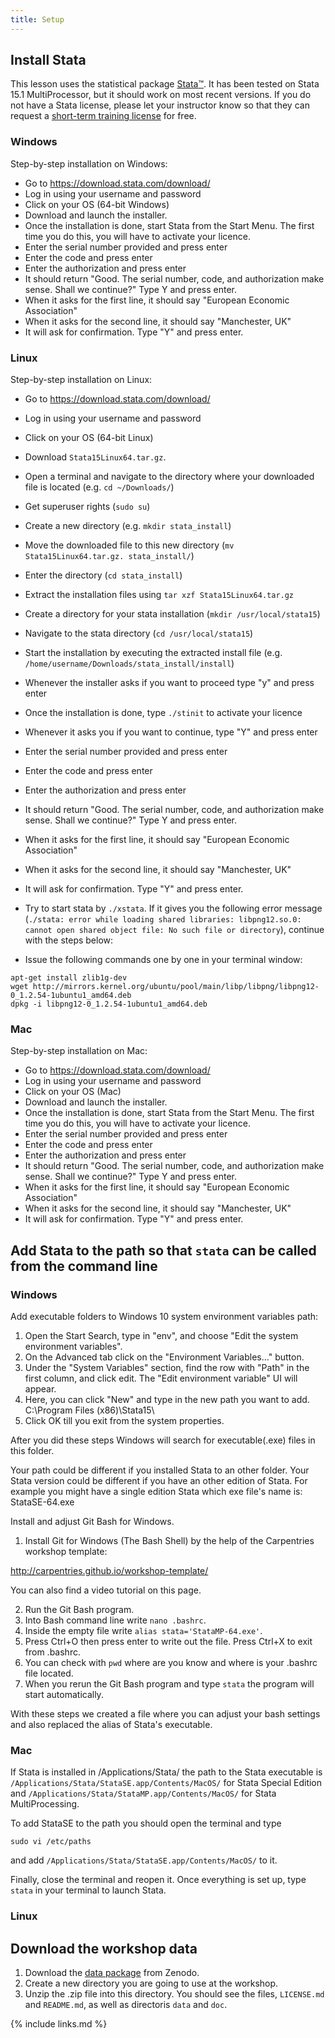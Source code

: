 ```yaml
---
title: Setup
---
```


## Install Stata

This lesson uses the statistical package [Stata](https://www.stata.com/products/)[™](license.html). It has been tested on Stata 15.1 MultiProcessor, but it should work on most recent versions. If you do not have a Stata license, please let your instructor know so that they can request a [short-term training license](https://www.stata.com/customer-service/course-short-term-license/) for free.

### Windows
Step-by-step installation on Windows:
- Go to https://download.stata.com/download/
- Log in using your username and password
- Click on your OS (64-bit Windows)
- Download and launch the installer.
- Once the installation is done, start Stata from the Start Menu. The first time you do this, you will have to activate your licence.
- Enter the serial number provided and press enter
- Enter the code and press enter
- Enter the authorization and press enter
- It should return "Good.  The serial number, code, and authorization make sense. Shall we continue?" Type Y and press enter.
- When it asks for the first line, it should say "European Economic Association"
- When it asks for the second line, it should say "Manchester, UK"
- It will ask for confirmation. Type "Y" and press enter.

### Linux
Step-by-step installation on Linux:
- Go to https://download.stata.com/download/
- Log in using your username and password
- Click on your OS (64-bit Linux)
- Download `Stata15Linux64.tar.gz`.
- Open a terminal and navigate to the directory where your downloaded file is located (e.g. `cd ~/Downloads/`)
- Get superuser rights (`sudo su`)
- Create a new directory (e.g. `mkdir stata_install`)
- Move the downloaded file to this new directory (`mv Stata15Linux64.tar.gz. stata_install/`)
- Enter the directory (`cd stata_install`)
- Extract the installation files using `tar xzf Stata15Linux64.tar.gz`
- Create a directory for your stata installation (`mkdir /usr/local/stata15`)
- Navigate to the stata directory (`cd /usr/local/stata15`)
- Start the installation by executing the extracted install file (e.g. `/home/username/Downloads/stata_install/install`)
- Whenever the installer asks if you want to proceed type "y" and press enter
- Once the installation is done, type `./stinit` to activate your licence
- Whenever it asks you if you want to continue, type "Y" and press enter
- Enter the serial number provided and press enter
- Enter the code and press enter
- Enter the authorization and press enter
- It should return "Good.  The serial number, code, and authorization make sense. Shall we continue?" Type Y and press enter.
- When it asks for the first line, it should say "European Economic Association"
- When it asks for the second line, it should say "Manchester, UK"
- It will ask for confirmation. Type "Y" and press enter.
- Try to start stata by `./xstata`. If it gives you the following error message (`./stata: error while loading shared libraries: libpng12.so.0: cannot open shared object file: No such file or directory`), continue with the steps below:

- Issue the following commands one by one in your terminal window:
```
apt-get install zlib1g-dev
wget http://mirrors.kernel.org/ubuntu/pool/main/libp/libpng/libpng12-0_1.2.54-1ubuntu1_amd64.deb
dpkg -i libpng12-0_1.2.54-1ubuntu1_amd64.deb
```

### Mac
Step-by-step installation on Mac:
- Go to https://download.stata.com/download/
- Log in using your username and password
- Click on your OS (Mac)
- Download and launch the installer.
- Once the installation is done, start Stata from the Start Menu. The first time you do this, you will have to activate your licence.
- Enter the serial number provided and press enter
- Enter the code and press enter
- Enter the authorization and press enter
- It should return "Good.  The serial number, code, and authorization make sense. Shall we continue?" Type Y and press enter.
- When it asks for the first line, it should say "European Economic Association"
- When it asks for the second line, it should say "Manchester, UK"
- It will ask for confirmation. Type "Y" and press enter.


## Add Stata to the path so that `stata` can be called from the command line

### Windows

Add executable folders to Windows 10 system environment variables path: 

1. Open the Start Search, type in "env", and choose "Edit the system environment variables".
2. On the Advanced tab click on the "Environment Variables..." button.
3. Under the "System Variables" section, find the row with "Path" in the first column, and click edit. 
The "Edit environment variable" UI will appear. 
4. Here, you can click "New" and type in the new path you want to add. 
C:\Program Files (x86)\Stata15\
5. Click OK till you exit from the system properties.

After you did these steps Windows will search for executable(.exe) files in this folder.

Your path could be different if you installed Stata to an other folder.
Your Stata version could be different if you have an other edition of Stata. 
For example you might have a single edition Stata which exe file's name is: StataSE-64.exe

Install and adjust Git Bash for Windows. 

1. Install Git for Windows (The Bash Shell) by the help of the Carpentries workshop template: 

http://carpentries.github.io/workshop-template/

You can also find a video tutorial on this page. 

2. Run the Git Bash program. 
3. Into Bash command line write `nano .bashrc`. 
4. Inside the empty file write `alias stata='StataMP-64.exe'`.
5. Press Ctrl+O then press enter to write out the file. Press Ctrl+X to exit from .bashrc. 
6. You can check with `pwd` where are you know and where is your .bashrc file located. 
7. When you rerun the Git Bash program and type `stata` the program will start automatically. 

With these steps we created a file where you can adjust your bash settings and also replaced the alias of Stata's executable. 

### Mac

If Stata is installed in /Applications/Stata/ the path to the Stata executable is `/Applications/Stata/StataSE.app/Contents/MacOS/` for Stata Special Edition and `/Applications/Stata/StataMP.app/Contents/MacOS/` for Stata MultiProcessing. 

 To add StataSE to the path you should open the terminal and type
 
`sudo vi /etc/paths`

and add `/Applications/Stata/StataSE.app/Contents/MacOS/` to it. 

Finally, close the terminal and reopen it. Once everything is set up, type `stata` in your terminal to launch Stata.

### Linux

## Download the workshop data
1. Download the [data package](https://zenodo.org/record/3375649/files/dc-economics-data.zip?download=1) from Zenodo.
2. Create a new directory you are going to use at the workshop.
3. Unzip the .zip file into this directory. You should see the files, `LICENSE.md` and `README.md`, as well as directoris `data` and `doc`. 

{% include links.md %}
